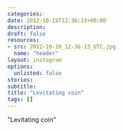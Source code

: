 ```yaml
---
categories:
date: 2012-10-19T12:36:13+00:00
description:
draft: false
resources:
- src: 2012-10-19_12-36-13_UTC.jpg
  name: "header"
layout: instagram
options:
  unlisted: false
stories:
subtitle:
title: "Levitating coin"
tags: []
---
```


"Levitating coin"
